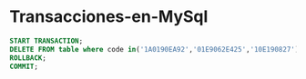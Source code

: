 # Transacciones-en-MySql

```sql
START TRANSACTION;
DELETE FROM table where code in('1A0190EA92','01E9062E425','10E190827')
ROLLBACK;
COMMIT;
